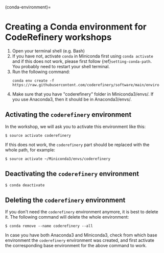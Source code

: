 (conda-environment)=

# Creating a Conda environment for CodeRefinery workshops

1. Open your terminal shell (e.g. Bash)
2. If you have not, activate `conda` in Miniconda first using `conda activate` and if this does not
   work, please first follow {ref}`setting-conda-path`.  You probably
   need to restart your shell terminal.
3. Run the following command:
   ```
   conda env create -f https://raw.githubusercontent.com/coderefinery/software/main/environment.yml
   ```
4. Make sure that you have "coderefinery" folder in Miniconda3/envs/. If you
   use Anaconda3, then it should be in Anaconda3/envs/.


## Activating the `coderefinery` environment

In the workshop, we will ask you to activate this environment like this:
```shell
$ source activate coderefinery
```

If this does not work, the `coderefinery` part should be replaced with the whole path, for example:
```shell
$ source activate ~/Miniconda3/envs/coderefinery
```


## Deactivating the `coderefinery` environment

```shell
$ conda deactivate
```


## Deleting the `coderefinery` environment

If you don't need the `coderefinery` environment anymore, it is best to delete
it. The following command will delete the whole environment:
```shell
$ conda remove --name coderefinery --all
```

In case you have both Anaconda3 and Miniconda3, check from which base
environment the `coderefinery` environment was created, and first activate the
corresponding base environment for the above command to work.
